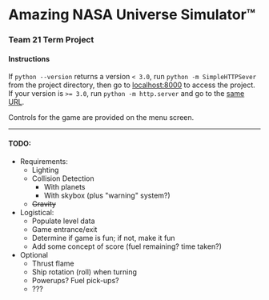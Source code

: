 # Amazing NASA Universe Simulator™
### Team 21 Term Project

#### Instructions
If `python --version` returns a version `< 3.0`, run `python -m SimpleHTTPSever` from the project directory, then go to [localhost:8000](http://localhost:8000) to access the project.
If your version is `>= 3.0`, run `python -m http.server` and go to the [same URL](http://localhost:8000).

Controls for the game are provided on the menu screen.
 * * *
#### TODO:
  * Requirements:
    * Lighting
    * Collision Detection
      * With planets
      * With skybox (plus "warning" system?)
    * ~~Gravity~~
  * Logistical:
    * Populate level data
     * Game entrance/exit 
    * Determine if game is fun; if not, make it fun
    * Add some concept of score (fuel remaining? time taken?)
  * Optional
    * Thrust flame
    * Ship rotation (roll) when turning
    * Powerups? Fuel pick-ups? 
    * ???
     
